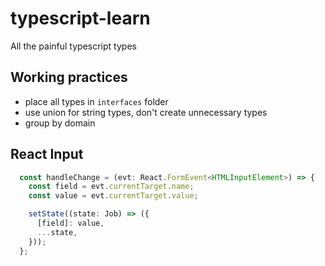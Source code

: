 # typescript-learn
All the painful typescript types


## Working practices

- place all types in `interfaces` folder
- use union for string types, don't create unnecessary types
- group by domain

## React Input
```ts
  const handleChange = (evt: React.FormEvent<HTMLInputElement>) => {
    const field = evt.currentTarget.name;
    const value = evt.currentTarget.value;

    setState((state: Job) => ({
      [field]: value,
      ...state,
    }));
  };
```
